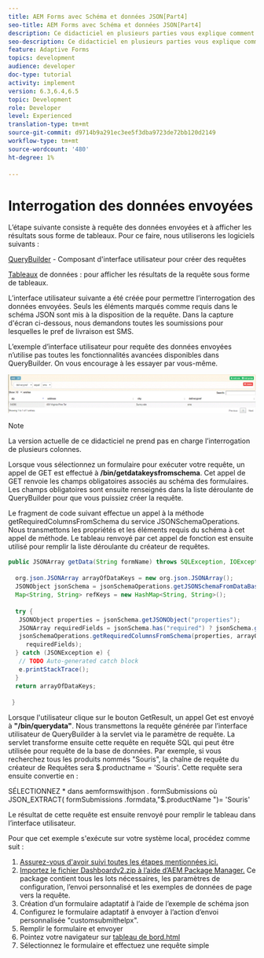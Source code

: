 ```yaml
---
title: AEM Forms avec Schéma et données JSON[Part4]
seo-title: AEM Forms avec Schéma et données JSON[Part4]
description: Ce didacticiel en plusieurs parties vous explique comment créer un formulaire adaptatif avec le schéma JSON et interroger les données envoyées.
seo-description: Ce didacticiel en plusieurs parties vous explique comment créer un formulaire adaptatif avec le schéma JSON et interroger les données envoyées.
feature: Adaptive Forms
topics: development
audience: developer
doc-type: tutorial
activity: implement
version: 6.3,6.4,6.5
topic: Development
role: Developer
level: Experienced
translation-type: tm+mt
source-git-commit: d9714b9a291ec3ee5f3dba9723de72bb120d2149
workflow-type: tm+mt
source-wordcount: '480'
ht-degree: 1%

---
```



# Interrogation des données envoyées


L’étape suivante consiste à requête des données envoyées et à afficher les résultats sous forme de tableaux. Pour ce faire, nous utiliserons les logiciels suivants :

[QueryBuilder](https://querybuilder.js.org/)  - Composant d&#39;interface utilisateur pour créer des requêtes

[Tableaux](https://datatables.net/) de données : pour afficher les résultats de la requête sous forme de tableaux.

L’interface utilisateur suivante a été créée pour permettre l’interrogation des données envoyées. Seuls les éléments marqués comme requis dans le schéma JSON sont mis à la disposition de la requête. Dans la capture d&#39;écran ci-dessous, nous demandons toutes les soumissions pour lesquelles le pref de livraison est SMS.

L’exemple d’interface utilisateur pour requête des données envoyées n’utilise pas toutes les fonctionnalités avancées disponibles dans QueryBuilder. On vous encourage à les essayer par vous-même.

![querybuilder](assets/querybuilderui.gif)

>[!NOTE]
>
>La version actuelle de ce didacticiel ne prend pas en charge l’interrogation de plusieurs colonnes.

Lorsque vous sélectionnez un formulaire pour exécuter votre requête, un appel de GET est effectué à **/bin/getdatakeysfromschema**. Cet appel de GET renvoie les champs obligatoires associés au schéma des formulaires. Les champs obligatoires sont ensuite renseignés dans la liste déroulante de QueryBuilder pour que vous puissiez créer la requête.

Le fragment de code suivant effectue un appel à la méthode getRequiredColumnsFromSchema du service JSONSchemaOperations. Nous transmettons les propriétés et les éléments requis du schéma à cet appel de méthode. Le tableau renvoyé par cet appel de fonction est ensuite utilisé pour remplir la liste déroulante du créateur de requêtes.

```java
public JSONArray getData(String formName) throws SQLException, IOException {

  org.json.JSONArray arrayOfDataKeys = new org.json.JSONArray();
  JSONObject jsonSchema = jsonSchemaOperations.getJSONSchemaFromDataBase(formName);
  Map<String, String> refKeys = new HashMap<String, String>();

  try {
   JSONObject properties = jsonSchema.getJSONObject("properties");
   JSONArray requiredFields = jsonSchema.has("required") ? jsonSchema.getJSONArray("required") : null;
   jsonSchemaOperations.getRequiredColumnsFromSchema(properties, arrayOfDataKeys, "", jsonSchema, refKeys,
     requiredFields);
  } catch (JSONException e) {
   // TODO Auto-generated catch block
   e.printStackTrace();
  }
  return arrayOfDataKeys;

 }
```

Lorsque l&#39;utilisateur clique sur le bouton GetResult, un appel Get est envoyé à **&quot;/bin/querydata&quot;**. Nous transmettons la requête générée par l’interface utilisateur de QueryBuilder à la servlet via le paramètre de requête. La servlet transforme ensuite cette requête en requête SQL qui peut être utilisée pour requête de la base de données. Par exemple, si vous recherchez tous les produits nommés &quot;Souris&quot;, la chaîne de requête du créateur de Requêtes sera $.productname = &#39;Souris&#39;. Cette requête sera ensuite convertie en :

SÉLECTIONNEZ * dans aemformswithjson .  formSubmissions où JSON_EXTRACT( formSubmissions .formdata,&quot;$.productName &quot;)= &#39;Souris&#39;

Le résultat de cette requête est ensuite renvoyé pour remplir le tableau dans l’interface utilisateur.

Pour que cet exemple s&#39;exécute sur votre système local, procédez comme suit :

1. [Assurez-vous d&#39;avoir suivi toutes les étapes mentionnées ici.](part2.md)
1. [Importez le fichier Dashboardv2.zip à l’aide d’AEM Package Manager.](assets/dashboardv2.zip) Ce package contient tous les lots nécessaires, les paramètres de configuration, l’envoi personnalisé et les exemples de données de page vers la requête.
1. Création d’un formulaire adaptatif à l’aide de l’exemple de schéma json
1. Configurez le formulaire adaptatif à envoyer à l’action d’envoi personnalisée &quot;customsubmithelpx&quot;.
1. Remplir le formulaire et envoyer
1. Pointez votre navigateur sur [tableau de bord.html](http://localhost:4502/content/AemForms/dashboard.html)
1. Sélectionnez le formulaire et effectuez une requête simple

